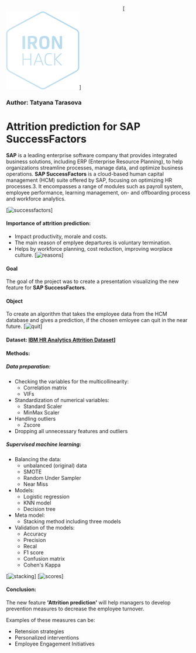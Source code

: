 &emsp; &emsp; &emsp; &emsp; &emsp; &emsp; &emsp; &emsp; &emsp; &emsp; &emsp; &emsp; &emsp; &emsp; &emsp; &emsp; &emsp; &emsp;[![logo](https://github.com/petrarkaselin/final_project/blob/master/slides/ironhack_logo.png)]

### Author: Tatyana Tarasova

# Attrition prediction for **SAP SuccessFactors**
**SAP** is a leading enterprise software company that provides integrated business solutions, including ERP (Enterprise Resource Planning), to help organizations streamline processes, manage data, and optimize business operations.
**SAP SuccessFactors** is a cloud-based human capital management (HCM) suite offered by SAP, focusing on optimizing HR processes.3.	It encompasses a range of modules such as payroll system, employee performance, learning management, on- and offboarding process and workforce analytics.

[![successfactors]()]

#### Importance of attrition prediction:
- Impact productivity, morale and costs.
- The main reason of emplyee departures is voluntary termination. 
- Helps by workforce planning, cost reduction, improving worplace culture. 
[![reasons]()]

#### Goal
The goal of the project was to create a presentation visualizing the new feature for **SAP SuccessFactors**.

#### Object
To create an algorithm that takes the employee data from the HCM database and gives a prediction, if the chosen emloyee can quit in the near future.
[![quit]()]

#### Dataset: [IBM HR Analytics Attrition Dataset](https://www.kaggle.com/datasets/pavansubhasht/ibm-hr-analytics-attrition-dataset)]

#### Methods:
##### Data preparation:
- Checking the variables for the multicollinearity:
    - Correlation matrix
    - VIFs
- Standardization of numerical variables:
    - Standard Scaler
    - MinMax Scaler
- Handling outliers 
    - Zscore 
- Dropping all unnecessary features and outliers

##### Supervised machine learning:
- Balancing the data:
    - unbalanced (original) data
    - SMOTE
    - Random Under Sampler
    - Near Miss
- Models:
    - Logistic regression
    - KNN model
    - Decision tree
- Meta model:
    - Stacking method including three models
- Validation of the models:
    - Accuracy
    - Precision
    - Recal
    - F1 score
    - Confusion matrix
    - Cohen's Kappa
    
[![stacking]()]
[![scores]()]

#### Conclusion:
The new feature **'Attrition prediction'** will help managers to develop prevention measures to decrease the employee turnover.

Examples of these measures can be:
- Retension strategies
- Personalized interventions
- Employee Engagement Initiatives